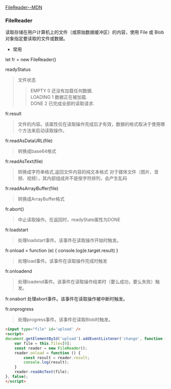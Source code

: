 [FileReader--MDN](https://developer.mozilla.org/zh-CN/docs/Web/API/FileReader)

### FileReader
读取存储在用户计算机上的文件（或原始数据缓冲区）的内容，使用 File 或 Blob 对象指定要读取的文件或数据。

* 常用

let fr = new FileReader()

readyStatus
>文件状态
>>EMPTY	0	还没有加载任何数据.  
>>LOADING	1	数据正在被加载.  
>>DONE	2	已完成全部的读取请求.  

fr.result
>文件的内容。该属性仅在读取操作完成后才有效，数据的格式取决于使用哪个方法来启动读取操作。

fr.readAsDataURL(file)
>转换成base64格式

fr.readAsText(file) 
>转换成字符串格式,返回文件内容的纯文本格式
>对于媒体文件（图片、音频、视频），其内部组成并不是按字符排列，会产生乱码

fr.readAsArrayBuffer(file)
>转换成ArrayBuffer格式  


fr.abort()
>中止读取操作。在返回时，readyState属性为DONE

fr.loadstart
>处理loadstart事件。该事件在读取操作开始时触发。

fr.onload = function (e) { console.log(e.target.result) }
>处理load事件。该事件在读取操作完成时触发

fr.onloadend
>处理loadend事件。该事件在读取操作结束时（要么成功，要么失败）触发。

fr.onabort
处理abort事件。该事件在读取操作被中断时触发。

fr.onprogress
>处理progress事件。该事件在读取Blob时触发。

```html
<input type="file" id='upload' />
<script>
document.getElementById('upload').addEventListener('change', function (e) {
    var file = this.files[0];
    const reader = new FileReader();
    reader.onload = function () {
        const result = reader.result;
        console.log(result);
    }
    reader.readAsText(file);
}, false);
</script>

```
